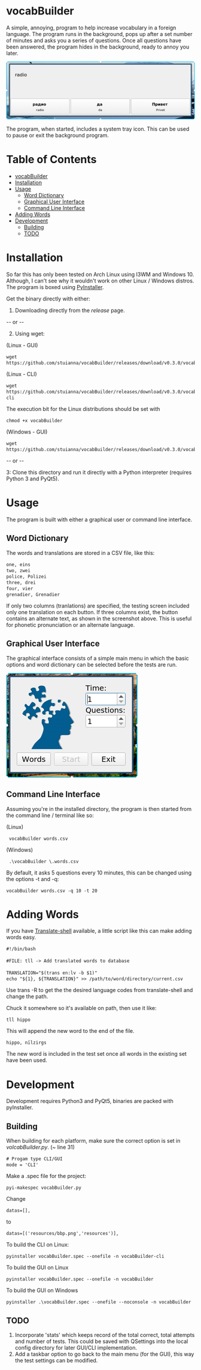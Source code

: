 # vocabBuilder

A simple, annoying, program to help increase vocabulary in a foreign language. The program runs in the background, pops up after a set number of minutes and asks you a series of questions. Once all questions have been answered, the program hides in the background, ready to annoy you later.

![Screen Shot](resources/test_screenshot.png "Screenshot")

The program, when started, includes a system tray icon. This can be used to pause or exit the background program.

Table of Contents
=================

   * [vocabBuilder](#vocabbuilder)
   * [Installation](#installation)
   * [Usage](#usage)
      * [Word Dictionary](#word-dictionary)
      * [Graphical User Interface](#graphical-user-interface)
      * [Command Line Interface](#command-line-interface)
   * [Adding Words](#adding-words)
   * [Development](#development)
      * [Building](#building)
      * [TODO](#todo)

# Installation

So far this has only been tested on Arch Linux using I3WM and Windows 10. Although, I can't see why it wouldn't work on other Linux / Windows distros. The program is boxed using [PyInstaller](https://www.pyinstaller.org/).

Get the binary directly with either:

1. Downloading directly from the *release* page.

-- or --

2. Using wget:

(Linux - GUI)
```
wget https://github.com/stuianna/vocabBuilder/releases/download/v0.3.0/vocabBuilder
```

(Linux - CLI)
```
wget https://github.com/stuianna/vocabBuilder/releases/download/v0.3.0/vocabBuilder-cli
```
The execution bit for the Linux distributions should be set with
```
chmod +x vocabBuilder
```

(Windows - GUI)
```
wget https://github.com/stuianna/vocabBuilder/releases/download/v0.3.0/vocabBuilder.exe
```
-- or --

3: Clone this directory and run it directly with a Python interpreter (requires Python 3 and PyQt5).

# Usage

The program is built with either a graphical user or command line interface.

## Word Dictionary

The words and translations are stored in a CSV file, like this:

```
one, eins
two, zwei
police, Polizei
three, drei
four, vier
grenadier, Grenadier
```
If only two columns (tranlations) are specified, the testing screen included only one translation on each button. If three columns exist, the button contains an alternate text, as shown in the screenshot above. This is useful for phonetic pronunciation or an alternate language.

## Graphical User Interface

The graphical interface consists of a simple main menu in which the basic options and word dictionary can be selected before the tests are run.

![Screen Shot](resources/mainMenu_screenshot.png "Main_Screenshot")

## Command Line Interface

Assuming you're in the installed directory, the program is then started from the command line / terminal like so:

(Linux)
```
 vocabBuilder words.csv
```

(Windows)
```
 .\vocabBuilder \.words.csv
```

By default, it asks 5 questions every 10 minutes, this can be changed using the options -t and -q:
```
vocabBuilder words.csv -q 10 -t 20
```
# Adding Words

If you have [Translate-shell](https://github.com/soimort/translate-shell) available, a little script like this
can make adding words easy.

```
#!/bin/bash

#FILE: tll -> Add translated words to database

TRANSLATION="$(trans en:lv -b $1)"
echo "${1}, ${TRANSLATION}" >> /path/to/word/directory/current.csv
```
Use trans -R to get the the desired language codes from translate-shell and change the path.

Chuck it somewhere so it's available on path, then use it like:
```
tll hippo
```
This will append the new word to the end of the file.
```
hippo, nīlzirgs
```
The new word is included in the test set once all words in the existing set have been used.

# Development

Development requires Python3 and PyQt5, binaries are packed with pyInstaller.

## Building

When building for each platform, make sure the correct option is set in *volcabBuilder.py*. (~ line 31)
```
# Progam type CLI/GUI
mode = 'CLI'
```

Make a .spec file for the project:

```
pyi-makespec vocabBuilder.py
```

Change
```
datas=[],
```
to
```
datas=[('resources/bbp.png','resources')],
```



To build the CLI on Linux:

```
pyinstaller vocabBuilder.spec --onefile -n vocabBuilder-cli
```

To build the GUI on Linux

```
pyinstaller vocabBuilder.spec --onefile -n vocabBuilder
```

To build the GUI on Windows

```
pyinstaller .\vocabBuilder.spec --onefile --noconsole -n vocabBuilder
```

## TODO

1. Incorporate 'stats' which keeps record of the total correct, total attempts and number of tests. This could be saved with QSettings into the local config directory for later GUI/CLI implementation.
2. Add a taskbar option to go back to the main menu (for the GUI), this way the test settings can be modified.
